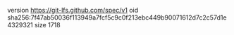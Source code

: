 version https://git-lfs.github.com/spec/v1
oid sha256:7f47ab50036f113949a7fcf5c9c0f213ebc449b90071612d7c2c57d1e4329321
size 1718
